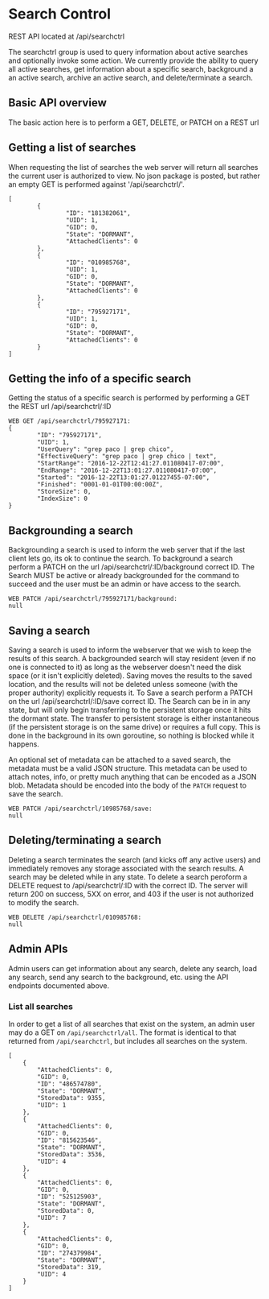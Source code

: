 # Search Control

REST API located at /api/searchctrl

The searchctrl group is used to query information about active searches and optionally invoke some action.  We currently provide the ability to query all active searches, get information about a specific search, background a an active search, archive an active search, and delete/terminate a search.

## Basic API overview

The basic action here is to perform a GET, DELETE, or PATCH on a REST url

## Getting a list of searches
When requesting the list of searches the web server will return all searches the current user is authorized to view.  No json package is posted, but rather an empty GET is performed against '/api/searchctrl/'.  

```
[
        {
                "ID": "181382061",
                "UID": 1,
                "GID": 0,
                "State": "DORMANT",
                "AttachedClients": 0
        },
        {
                "ID": "010985768",
                "UID": 1,
                "GID": 0,
                "State": "DORMANT",
                "AttachedClients": 0
        },
        {
                "ID": "795927171",
                "UID": 1,
                "GID": 0,
                "State": "DORMANT",
                "AttachedClients": 0
        }
]
```

## Getting the info of a specific search
Getting the status of a specific search is performed by performing a GET the REST url /api/searchctrl/:ID

```
WEB GET /api/searchctrl/795927171:
{
        "ID": "795927171",
        "UID": 1,
        "UserQuery": "grep paco | grep chico",
        "EffectiveQuery": "grep paco | grep chico | text",
        "StartRange": "2016-12-22T12:41:27.011080417-07:00",
        "EndRange": "2016-12-22T13:01:27.011080417-07:00",
        "Started": "2016-12-22T13:01:27.01227455-07:00",
        "Finished": "0001-01-01T00:00:00Z",
        "StoreSize": 0,
        "IndexSize": 0
}
```

## Backgrounding a search

Backgrounding a search is used to inform the web server that if the last client lets go, its ok to continue the search.  To background a search perform a PATCH on the url /api/searchctrl/:ID/background correct ID.   The Search MUST be active or already backgrounded for the command to succeed and the user must be an admin or have access to the search.

```
WEB PATCH /api/searchctrl/795927171/background:
null
```

## Saving a search

Saving a search is used to inform the webserver that we wish to keep the results of this search.  A backgrounded search will stay resident (even if no one is connected to it) as long as the webserver doesn't need the disk space (or it isn't explicitly deleted).  Saving moves the results to the saved location, and the results will not be deleted unless someone (with the proper authority) explicitly requests it.  To Save a search perform a PATCH on the url /api/searchctrl/:ID/save correct ID.   The Search can be in in any state, but will only begin transferring to the persistent storage once it hits the dormant state.  The transfer to persistent storage is either instantaneous (if the persistent storage is on the same drive) or requires a full copy.  This is done in the background in its own goroutine, so nothing is blocked while it happens.

An optional set of metadata can be attached to a saved search, the metadata must be a valid JSON structure.  This metadata can be used to attach notes, info, or pretty much anything that can be encoded as a JSON blob.  Metadata should be encoded into the body of the `PATCH` request to save the search.

```
WEB PATCH /api/searchctrl/10985768/save:
null
```

## Deleting/terminating a search

Deleting a search terminates the search (and kicks off any active users) and immediately removes any storage associated with the search results.  A search may be deleted while in any state.  To delete a search peroform a DELETE request to /api/searchctrl/:ID with the correct ID.  The server will return 200 on success, 5XX on error, and 403 if the user is not authorized to modify the search.

```
WEB DELETE /api/searchctrl/010985768:
null
```

## Admin APIs

Admin users can get information about any search, delete any search, load any search, send any search to the background, etc. using the API endpoints documented above.

### List all searches

In order to get a list of all searches that exist on the system, an admin user may do a GET on `/api/searchctrl/all`. The format is identical to that returned from `/api/searchctrl`, but includes all searches on the system.

```
[
    {
        "AttachedClients": 0,
        "GID": 0,
        "ID": "486574780",
        "State": "DORMANT",
        "StoredData": 9355,
        "UID": 1
    },
    {
        "AttachedClients": 0,
        "GID": 0,
        "ID": "815623546",
        "State": "DORMANT",
        "StoredData": 3536,
        "UID": 4
    },
    {
        "AttachedClients": 0,
        "GID": 0,
        "ID": "525125903",
        "State": "DORMANT",
        "StoredData": 0,
        "UID": 7
    },
    {
        "AttachedClients": 0,
        "GID": 0,
        "ID": "274379984",
        "State": "DORMANT",
        "StoredData": 319,
        "UID": 4
    }
]

```
